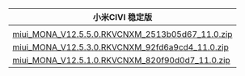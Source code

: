 | 小米CIVI  稳定版    |
| ---- |
| []()    |
| [miui_MONA_V12.5.5.0.RKVCNXM_2513b05d67_11.0.zip](https://hugeota.d.miui.com/V12.5.5.0.RKVCNXM/miui_MONA_V12.5.5.0.RKVCNXM_2513b05d67_11.0.zip)    |
| [miui_MONA_V12.5.3.0.RKVCNXM_92fd6a9cd4_11.0.zip](https://hugeota.d.miui.com/V12.5.3.0.RKVCNXM/miui_MONA_V12.5.3.0.RKVCNXM_92fd6a9cd4_11.0.zip)    |
| [miui_MONA_V12.5.1.0.RKVCNXM_820f90d0d7_11.0.zip](https://hugeota.d.miui.com/V12.5.1.0.RKVCNXM/miui_MONA_V12.5.1.0.RKVCNXM_820f90d0d7_11.0.zip)    |
